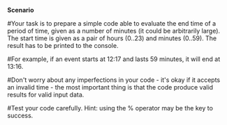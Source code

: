 **Scenario**

#Your task is to prepare a simple code able to evaluate the end time of a period of time, given as a number of minutes (it could be arbitrarily large). The start time is given as a pair of hours (0..23) and minutes (0..59). The result has to be printed to the console.

#For example, if an event starts at 12:17 and lasts 59 minutes, it will end at 13:16.

#Don't worry about any imperfections in your code - it's okay if it accepts an invalid time - the most important thing is that the code produce valid results for valid input data.

#Test your code carefully. Hint: using the % operator may be the key to success.